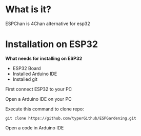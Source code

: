 # What is it?
ESPChan is 4Chan alternative for esp32

# Installation on ESP32
**What needs for installing on ESP32**
* ESP32 Board
* Installed Arduino IDE
* Installed git 


First connect ESP32 to your PC


Open a Arduino IDE on your PC


Execute this command to clone repo:

```text
git clone https://github.com/typerGithub/ESPGardening.git
```

Open a code in Arduino IDE  
